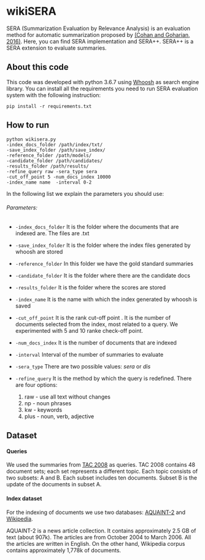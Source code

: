 

# wikiSERA

SERA (Summarization Evaluation by Relevance Analysis) is an evaluation method for automatic 
summarization proposed by [(Cohan and Goharian, 2016)](https://arxiv.org/pdf/1604.00400.pdf). Here, you can find SERA implementation and SERA++.
SERA++ is a SERA extension to evaluate summaries. 

## About this code

This code was developed with  python 3.6.7 using [Whoosh](https://whoosh.readthedocs.io/en/latest/intro.html) as search
engine library. You can install all the requirements you need to run SERA evaluation system with the following instruction:

 `
 pip install -r requirements.txt
 ` 

## How to run

```
python wikisera.py 
-index_docs_folder /path/index/txt/
-save_index_folder /path/save_index/
-reference_folder /path/models/ 
-candidate_folder /path/candidates/
-results_folder /path/results/
-refine_query raw -sera_type sera
-cut_off_point 5 -num_docs_index 10000 
-index_name name  -interval 0-2
```

In the following list we explain the parameters you should use:

###### Parameters:

- `-index_docs_folder` It is the folder where the documents that are indexed are. 
The files are .txt
- `-save_index_folder` It is the folder where the index files generated by whoosh are stored
- `-reference_folder` In this folder we have the gold standard summaries
- `-candidate_folder` It is the folder where there are the candidate docs
- `-results_folder` It is the folder where the scores are stored
- `-index_name` It is the name with which the index generated by whoosh is saved
- `-cut_off_point` It is the  rank cut-off point . It is the number of documents selected from the index, most related to a query.
                   We experimented with 5 and 10 ranke check-off point.
- `-num_docs_index` It is the number of documents that are indexed
- `-interval` Interval of the number of summaries to evaluate
- `-sera_type` There are two possible values: *sera* or *dis*
- `-refine_query` It is the method by which the query is redefined. There are four options:

    1. raw - use all text without changes
    2. np - noun phrases
    3. kw - keywords
    4. plus - noun, verb, adjective

## Dataset

#### Queries
We used the summaries from [TAC 2008](https://tac.nist.gov/data/past/2008/UpdateSumm08.html) as 
queries. TAC 2008 contains 48 document sets; each set represents a different topic. 
Each topic consists of two subsets: A and B. Each subset includes ten documents. 
Subset B is the update of the documents in subset A.

#### Index dataset
 
For the indexing of documents we use two databases: [AQUAINT-2](https://catalog.ldc.upenn.edu/LDC2008T25)
and [Wikipedia]().

AQUAINT-2 is a news article collection. It contains approximately 2.5 GB of text (about 907k). The articles are from October 2004 to March 2006. 
All the articles are written in English. On the other hand, Wikipedia corpus contains approximately
1,778k of documents.  


   

